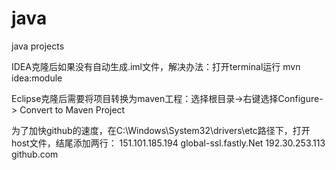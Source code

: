 # java
java projects

IDEA克隆后如果没有自动生成.iml文件，解决办法：打开terminal运行 mvn idea:module

Eclipse克隆后需要将项目转换为maven工程：选择根目录->右键选择Configure-> Convert to Maven Project

为了加快github的速度，在C:\Windows\System32\drivers\etc路径下，打开host文件，结尾添加两行：
151.101.185.194 global-ssl.fastly.Net
192.30.253.113 github.com
